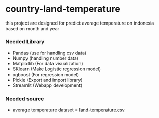# country-land-temperature

this project are designed for predict average temperature on indonesia based on month and year

### **Needed Library**

- Pandas      (use for handling csv data)
- Numpy       (handling number data)
- Matplotlib  (For data visualization)
- SKlearn     (Make Logistic regression model)
- xgboost     (For regression model)
- Pickle      (Export and import library)
- Streamlit   (Webapp development)

### **Needed source**

- average temperature dataset = [land-temperature.csv](https://www.kaggle.com/datasets/vijayvvenkitesh/global-land-temperatures-by-country)
